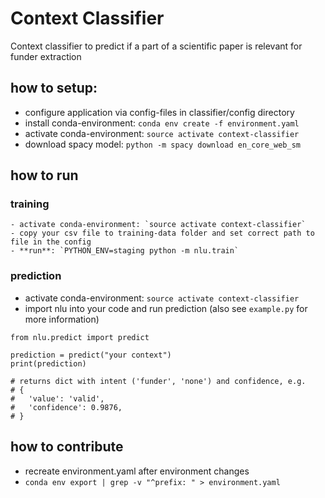 # Context Classifier

Context classifier to predict if a part of a scientific paper is relevant for funder extraction

## how to setup:

- configure application via config-files in classifier/config directory
- install conda-environment: `conda env create -f environment.yaml`
- activate conda-environment: `source activate context-classifier`
- download spacy model: `python -m spacy download en_core_web_sm`

## how to run

### training

    - activate conda-environment: `source activate context-classifier`
    - copy your csv file to training-data folder and set correct path to file in the config
    - **run**: `PYTHON_ENV=staging python -m nlu.train`

### prediction

- activate conda-environment: `source activate context-classifier`
- import nlu into your code and run prediction (also see `example.py` for more information)

```
from nlu.predict import predict

prediction = predict("your context")
print(prediction)

# returns dict with intent ('funder', 'none') and confidence, e.g.
# {
#   'value': 'valid',
#   'confidence': 0.9876,
# }
```

## how to contribute

- recreate environment.yaml after environment changes
- `conda env export | grep -v "^prefix: " > environment.yaml`
